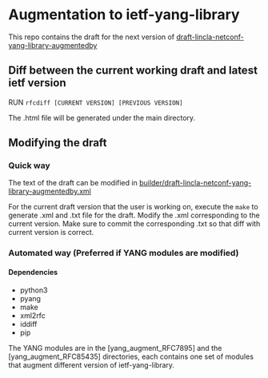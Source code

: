 # Augmentation to ietf-yang-library

This repo contains the draft for the next version of
[draft-lincla-netconf-yang-library-augmentedby](https://datatracker.ietf.org/doc/draft-lincla-netconf-yang-library-augmentedby/)

## Diff between the current working draft and latest ietf version

RUN ```rfcdiff [CURRENT VERSION] [PREVIOUS VERSION]```  

The .html file will be generated under the main directory.

## Modifying the draft

### Quick way

The text of the draft can be modified in [builder/draft-lincla-netconf-yang-library-augmentedby.xml](builder/draft-lincla-netconf-yang-library-augmentedby.xml)

For the current draft version that the user is working on, execute the ```make``` to generate .xml and .txt file for the draft.
Modify the .xml corresponding to the current version. Make sure to 
commit the corresponding .txt so that diff with current version is correct.

### Automated way (Preferred if YANG modules are modified)

#### Dependencies

 * python3
 * pyang
 * make
 * xml2rfc
 * iddiff
 * pip

The YANG modules are in the [yang_augment_RFC7895] and the [yang_augment_RFC85435] directories, each contains one set of modules that augment different version of ietf-yang-library.






